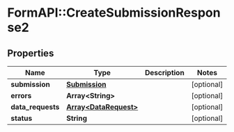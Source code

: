 # FormAPI::CreateSubmissionResponse2

## Properties
Name | Type | Description | Notes
------------ | ------------- | ------------- | -------------
**submission** | [**Submission**](Submission.md) |  | [optional] 
**errors** | **Array&lt;String&gt;** |  | [optional] 
**data_requests** | [**Array&lt;DataRequest&gt;**](DataRequest.md) |  | [optional] 
**status** | **String** |  | [optional] 


